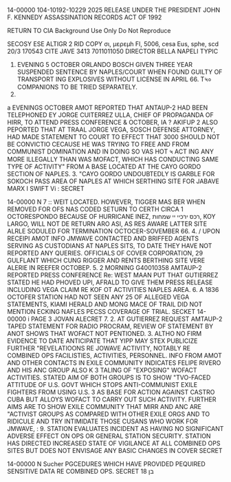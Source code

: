 14-00000
104-10192-10229
2025 RELEASE UNDER THE PRESIDENT JOHN F. KENNEDY ASSASSINATION RECORDS ACT OF 1992

RETURN TO CIA
Background Use Only
Do Not Reproduce

SECOSY
ESE
ALTIGR
2
RID COPY
σι, μερεμh Fl, 5006, cesa Eus, sphe, scd 20/3
170543 CITE JAVE 3413
7011011050
DIRECTOR
BELLA NAPELI
TYPIC
1. EVENING 5 OCTOBER ORLANDO BOSCH GIVEN THREE YEAR
SUSPENDED SENTENCE BY NAPLES/COURT WHEN FOUND GUILTY OF
TRANSPORT ING EXPLOSIVES WITHOUT LICENSE IN APRIL 66. T५०
COMPANIONS TO BE TRIED SEPARATELY.
2.
a
EVENINGS OCTOBER AMOT REPORTED THAT ANTAUP-2 HAD
BEEN TELEPHONED EY JORGE CUITERREZ ULLA, CHIEF OF
PROPAGANDA OF HIRR, TO ATTEND PRESS CONFERENCE & OCTOBER,
IA
?
AKIFUP 2 ALSO PEPORTED THAT AT TRAAL JORGE VEGA, SOSCH
DEFENSE ATTORNEY, HAD MADE STATEMENT TO COURT TO EFFECT THAT
3000 SHOULD NOT BE CONVICTIO CECAUSE HE WAS TRYING TO FREE
AND FROM COMMUNIST DOMINATION AND IN DOING SO VAS HOT
५
ACT ING ANY MORE ILLEGALLY THAN WAS MOFACT, WHICH HAS
CONDUCTING SAME TYPE OF ACTIVITY" FROM A BASE LOCATED AT
THE CAYO GORDO SECTION OF NAPLES.
3. "CAYO GORDO UNDOUBTEDLY IS GARBLE FOR SOKOCH PASS
AREA OF NAPLES AT WHICH SERTHING SITE FOR JABAVE MARX I SWIFT
Vi
:
SECRET

14-00000
N
7
::
WEIT LOCATED. HOWEVER, TIGGER MAS
BER WHEN REMOVED FOR OFS
NAS CODED SETURN TO CERTH CIRCA 1
OCTORESPONDO BECAUSE OF HURRICANE INEZ,
רכס ירכיי יי שמחות, KOY LARGO, WILL NOT
DE RETURN ARO ASI, AS RES AWARE LATTER SITE
ALRLE SODULED FOR TERMINATION OCTOCER-SOVEMBER 66.
4.
/
UPON RECEIPI AMOT INFO JMWAVE CONTACTED AND BRIFFED
AGENTS SERVING AS CUSTODIANS AT NAPLES SITS, TO DATE THEY
HAVE NOT REPORTED ANY QUERIES. OFFICIALS OF COVER CORPORATION,
29
GULFLANT WHICH CUNG RIGGER AND RENTS BERTHING SITE VERE
ALERIE IN REEFER ОСТОВЕР.
5.
2
MORNING G40010358 AMTAUP-2 REPORTED PRESS CONFERENCE
Re: WEST MAAN PUT THAT GUTIERREZ STATED HE HAD PHOVED UPI,
AFRALD TO GIVE THEM PRESS RELEASE INCLUDING VEGA
CLAIM RE KOF OT ACTIVITIES NAPLES AREA.
6. A 1836 OCTOFER STATION HAD NOT SEEN ANY
25 OF ALLEGED VEGA STATEMENTS, KIAMI HERALD
AND MONG MACE OF TRAIL DID NOT MENTION
ECKING NAFLES PECSS COVERAGE OF TRIAL.
SECKET
14-00000
i
PAGE 3 JOVAN ALECRET
7.
2.
AT GUTIERREZ REQUEST AMTAUP-2 TAPED STATEMENT FOR
RADIO PROCRAM, REVIEW OF STATEMENT BY ANOT SHOWS THAT
WOFACT NOT PENTIONED.
3. ALTHO NO FIRM EVIDENCE TO DATE ANTICIPATE THAT
YIPP MAY STEX PUBLICIZE FURTHER "REVELATIOONS RE JOWAVE
ACTIVITY, NOTABLY RE COMBINED OPS FACILISTIES, ACTIVITIES,
PERSONNEL. INFO FROM AMOT AND OTHER CONTACTS IN EXILE
COMMUNITY INDICATES FELIPE RIVERO AND HIS ANC GROUP ALSO
K
3
TALING OF "EXPOSING" WOFACT ACTIVITIES. STATED AIM OF
BOTH GROUPS IS TO SHOW "TVO-FACED ATTITUDE OF U.S. GOVT
WHICH STOPS ANTI-COMMUNIST EXILE FIGHTERS FROM USING U.S.
3
AS BASE FOR ACTION AGAINST CASTRO CUBA BUT ALLOYS WOFACT TO
CARRY OUT SUCH ACTIVITY. FURTHER AIMS ARE TO SHOW EXILE
COMMUNITY THAT MIRR AND ANC ARE "ACTIVIST GROUPS AS COMPARED
WITH OTHER EXILE ORGS AND TO RIDICULE AND TRY INTIMIDATE THOSE
CUSANS WHO WORK FOR JMWAVE,
:
9. STATION EVALUATES INCIDENT AS HAVING NO SIGNIFICANT
ADVERSE EFFECT ON OPS OR GENERAL STATION SECURITY. STATION
HAS DIRECTED INCREASED STATE OF VIGILANCE AT ALL COMBINED
OPS SITES BUT DOES NOT ENVISAGE ANY BASIC CHANGES IN COVER
SECRET

14-00000
N
Sucher
PGCEDURES WHICH HAVE PROVIDED PEQUIRED
SENSITIVE DATA RE COMBINED OPS.
SECRET
18
בן
